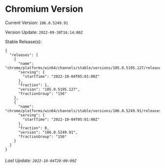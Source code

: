 # Chromium Version

Current Version: `106.0.5249.91`

Version Update: `2022-09-30T16:14:00Z`

Stable Release(s):
```
{
  "releases": [
    {
      "name": "chrome/platforms/win64/channels/stable/versions/105.0.5195.127/releases/1664859660",
      "serving": {
        "startTime": "2022-10-04T05:01:00Z"
      },
      "fraction": 1,
      "version": "105.0.5195.127",
      "fractionGroup": "156"
    },
    {
      "name": "chrome/platforms/win64/channels/stable/versions/106.0.5249.91/releases/1664859660",
      "serving": {
        "startTime": "2022-10-04T05:01:00Z"
      },
      "fraction": 0,
      "version": "106.0.5249.91",
      "fractionGroup": "156"
    }
  ]
}
```

###### Last Update: `2022-10-04T20:00:09Z`
